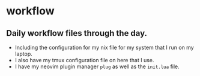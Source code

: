 # workflow


## Daily workflow files through the day.

* Including the configuration for my nix file for my system that I run on my laptop. 
* I also have my tmux configuration file on here that I use. 
* I have my neovim plugin manager `plug` as well as the `init.lua` file. 


